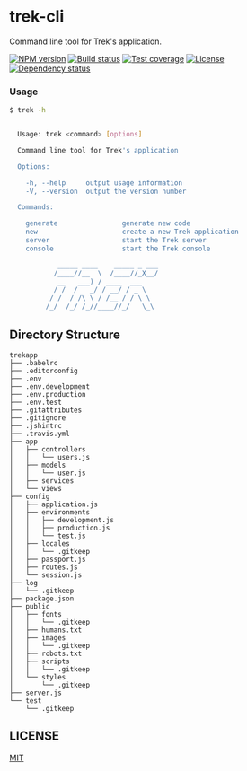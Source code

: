 # trek-cli

Command line tool for Trek's application.

  [![NPM version][npm-img]][npm-url]
  [![Build status][travis-img]][travis-url]
  [![Test coverage][coveralls-img]][coveralls-url]
  [![License][license-img]][license-url]
  [![Dependency status][david-img]][david-url]

### Usage

```bash
$ trek -h
```

```bash

  Usage: trek <command> [options]

  Command line tool for Trek's application

  Options:

    -h, --help     output usage information
    -V, --version  output the version number

  Commands:

    generate                generate new code
    new                     create a new Trek application
    server                  start the Trek server
    console                 start the Trek console

            _____ ____    _____ _ ___
           /____//__  \  /____//_X__/
            __   ___) / ____  ___
           / /  /   _/ / __/ / _ \
          / /  / /\ \ / /__ / / \ \
         /_/  /_/ /_//____//_/   \_\

```

## Directory Structure

```
trekapp
├── .babelrc
├── .editorconfig
├── .env
├── .env.development
├── .env.production
├── .env.test
├── .gitattributes
├── .gitignore
├── .jshintrc
├── .travis.yml
├── app
│   ├── controllers
│   │   └── users.js
│   ├── models
│   │   └── user.js
│   ├── services
│   └── views
├── config
│   ├── application.js
│   ├── environments
│   │   ├── development.js
│   │   ├── production.js
│   │   └── test.js
│   ├── locales
│   │   └── .gitkeep
│   ├── passport.js
│   ├── routes.js
│   └── session.js
├── log
│   └── .gitkeep
├── package.json
├── public
│   ├── fonts
│   │   └── .gitkeep
│   ├── humans.txt
│   ├── images
│   │   └── .gitkeep
│   ├── robots.txt
│   ├── scripts
│   │   └── .gitkeep
│   └── styles
│       └── .gitkeep
├── server.js
└── test
    └── .gitkeep
```

## LICENSE

  [MIT](LICENSE)

[npm-img]: https://img.shields.io/npm/v/trek-cli.svg?style=flat-square
[npm-url]: https://npmjs.org/package/trek-cli
[travis-img]: https://img.shields.io/travis/trekjs/trek-cli.svg?style=flat-square
[travis-url]: https://travis-ci.org/trekjs/trek-cli
[coveralls-img]: https://img.shields.io/coveralls/trekjs/trek-cli.svg?style=flat-square
[coveralls-url]: https://coveralls.io/r/trekjs/trek-cli?branch=master
[license-img]: https://img.shields.io/badge/license-MIT-green.svg?style=flat-square
[david-img]: https://img.shields.io/david/trekjs/trek-cli.svg?style=flat-square
[david-url]: https://david-dm.org/trekjs/trek-cli
[license-url]: LICENSE

